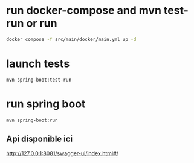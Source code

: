 # run docker-compose and mvn test-run or run

```sh
docker compose -f src/main/docker/main.yml up -d


```
# launch tests

```sh
mvn spring-boot:test-run
```

# run spring boot
```sh
mvn spring-boot:run

```

## Api disponible ici

http://127.0.0.1:8081/swagger-ui/index.html#/
